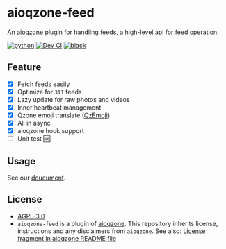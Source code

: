 # aioqzone-feed

An [aioqzone][aioqzone] plugin for handling feeds, a high-level api for feed operation.

[![python](https://img.shields.io/badge/python-3.7%20%7C%203.10-blue)][home]
[![Dev CI](https://github.com/aioqzone/aioqzone-feed/actions/workflows/ci.yml/badge.svg)](https://github.com/aioqzone/aioqzone-feed/actions/workflows/ci.yml)
[![black](https://img.shields.io/badge/code%20style-black-000000.svg)](https://github.com/psf/black)

## Feature

- [x] Fetch feeds easily
- [x] Optimize for `311` feeds
- [x] Lazy update for raw photos and videos
- [x] Inner heartbeat management
- [x] Qzone emoji translate ([QzEmoji][qzemoji])
- [x] All in async
- [x] aioqzone hook support
- [ ] Unit test 🆘

## Usage

See our [doucument][doc].

## License

- [AGPL-3.0](LICENSE)
- `aioqzone-feed` is a plugin of [aioqzone][aioqzone]. This repository inherits license, instructions and any disclaimers from `aioqzone`. See also: [License fragment in aioqzone README file](https://github.com/aioqzone/aioqzone#license)


[aioqzone]: https://github.com/aioqzone/aioqzone "Python wrapper for Qzone web login and Qzone http api."
[qzemoji]: https://github.com/aioqzone/QzEmoji/tree/async "Translate Qzone emoji to text"
[doc]: https://aioqzone.github.io/aioqzone-feed "Documentation for aioqzone-feed"
[home]: https://github.com/aioqzone/aioqzone-feed "aioqzone plugin providing higher level api for processing feed"

